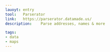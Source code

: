 ```yaml
---
lauoyt: entry
tool:	Parserator
link:	https://parserator.datamade.us/
description:	Parse addresses, names & more

tags:
- data
- maps
---
```

